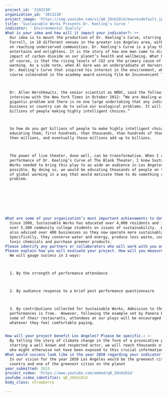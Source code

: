 ```yaml
---
project_id: '3102230'
organization_id: '2013230'
project_image: 'https://img.youtube.com/vi/q0_2OnUiDiU/maxresdefault.jpg'
title: 'Sustainable Works Presents Dr. Keeling’s Curve '
indicator: ' Environmental Quality'
What is your idea and how will it impact your indicator?: >+
  Our idea is to mount the production of Dr. Keeling’s Curve, starring Mike
  Farrell, in 10 different venues in the greater Los Angeles area, with a focus
  on reaching underserved communities. Dr. Keeling’s Curve is a play that both
  entertains and enlightens. It is the story of how one man came to discover the
  impact of carbon dioxide on our planet’s health and wellbeing. What he learned
  of course, is that the rising levels of CO2 are the primary cause of global
  warming. As a side note, when Al Gore was an undergraduate at Harvard, it was
  Dr. Keeling’s Curve that inspired his interest in the environment, which of
  course culminated in the academy award winning film An Inconvenient Truth.



  Dr. Allen Hershkowitz, the senior scientist as NRDC, said the following in an
  interview with the New York Times in October 2012: “We are dealing with a
  gigantic problem and there is no one large undertaking that any individual or
  business or country can do to solve our ecological problems. It will take
  billions of people making highly intelligent choices.”



  So how do you get billions of people to make highly intelligent choices? By
  educating them; first hundreds, then thousands, than hundreds of thousands,
  then millions, and eventually those millions add up to billions. 



  The power of live theater, done well, can be transformative. When I attended a
  performance of Dr. Keeling’s Curve at The Blank Theater, I knew Sustainable
  Works needed to bring this play to as wide an audience in Los Angeles as
  possible. By doing so, we would be educating thousands of people on the issue
  of global warming in a way that would motivate them to do something about the
  problem.  








What are some of your organization’s most important achievements to date?: >-
  Since 1998, Sustainable Works has educated over 4,000 residents and instructed
  over 5,500 community college students on issues of sustainability.  We have
  also advised over 400 businesses so they now operate more sustainably. 
  Specifically, they conserve water and energy, produce less waste, use less
  toxic chemicals and purchase greener products.
Please identify any partners or collaborators who will work with you on this project.: The Blank Theater
Please explain how you will evaluate your project. How will you measure success?: >+
  We will gauge success in 3 ways: 



  1. By the strength of performance attendance  



  2. By audience response to a brief post performance questionnaire



  3. By contributions collected for Sustainable Works. Admission to the
  performances is free.  However, following the example set by Panera Bread in
  some of their restaurants, attendees at our plays will be encouraged to pay
  whatever they feel comfortable paying.


How will your project benefit Los Angeles? Please be specific.: >-
  By telling the story of climate change in the form of a provocative play,
  starring a well known and respected actor, we will reach thousands of people
  who might otherwise not have been exposed to this crucial information.   
What would success look like in the year 2050 regarding your indicator?: >-
  In our vision for the year 2050 Los Angeles would be the greenest city in the
  country and one of the greenest cities on the planet
year_submitted: 2013
project_video: 'https://www.youtube.com/embed/q0_2OnUiDiU'
youtube_video_identifier: q0_2OnUiDiU
body_class: strawberry

---
```

